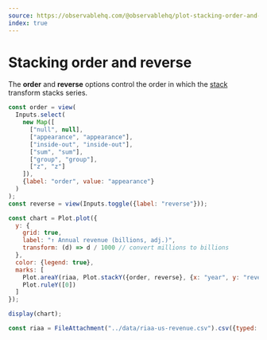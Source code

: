 ```yaml
---
source: https://observablehq.com/@observablehq/plot-stacking-order-and-reverse
index: true
---
```


# Stacking order and reverse

The **order** and **reverse** options control the order in which the [stack](https://observablehq.com/plot/transforms/stack) transform stacks series.

```js
const order = view(
  Inputs.select(
    new Map([
      ["null", null],
      ["appearance", "appearance"],
      ["inside-out", "inside-out"],
      ["sum", "sum"],
      ["group", "group"],
      ["z", "z"]
    ]),
    {label: "order", value: "appearance"}
  )
);
const reverse = view(Inputs.toggle({label: "reverse"}));
```

```js echo
const chart = Plot.plot({
  y: {
    grid: true,
    label: "↑ Annual revenue (billions, adj.)",
    transform: (d) => d / 1000 // convert millions to billions
  },
  color: {legend: true},
  marks: [
    Plot.areaY(riaa, Plot.stackY({order, reverse}, {x: "year", y: "revenue", z: "format", fill: "group"})),
    Plot.ruleY([0])
  ]
});

display(chart);
```

```js echo
const riaa = FileAttachment("../data/riaa-us-revenue.csv").csv({typed: true});
```
